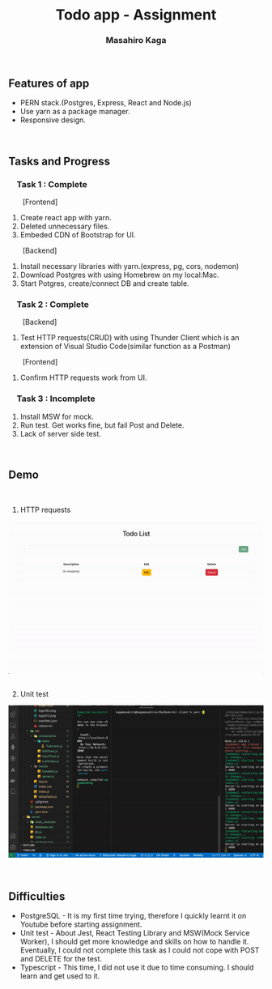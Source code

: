 <h1 align="center">
Todo app - Assignment
</h1>
<h3 align="center">
Masahiro Kaga
</h3>

<br>

## Features of app

- PERN stack.(Postgres, Express, React and Node.js)
- Use yarn as a package manager.
- Responsive design.

<br>

## Tasks and Progress

### &emsp;Task 1 : Complete 

&emsp;&emsp;[Frontend]  

1. Create react app with yarn.  
2. Deleted unnecessary files.
3. Embeded CDN of Bootstrap for UI.
   
&emsp;&emsp;[Backend]  

1. Install necessary libraries with yarn.(express, pg, cors, nodemon)
2. Download Postgres with using Homebrew on my local:Mac.
3. Start Potgres, create/connect DB and create table.

### &emsp;Task 2 : Complete  

&emsp;&emsp;[Backend]  

1. Test HTTP requests(CRUD) with using Thunder Client which is an extension of Visual Studio Code(similar function as a Postman)

&emsp;&emsp;[Frontend]  

1. Confirm HTTP requests work from UI.  

### &emsp;Task 3 : Incomplete

1. Install MSW for mock.
2. Run test. Get works fine, but fail Post and Delete.
3. Lack of server side test.

<br>

## Demo

<br>

1. HTTP requests
<div style="text-align:center ; display:flex ; flex-direction:row" >
    <img src="./client/public/001_http-request.gif" width="100%" height="auto">
</div>
<br>

2. Unit test
<div style="text-align:center ; display:flex ; flex-direction:row" >
    <img src="./client/public/002_unit-test.gif" width="100%" height="auto">
</div>
<br>

<br>

## Difficulties

- PostgreSQL - It is my first time trying, therefore I quickly learnt it on Youtube before starting assignment.
- Unit test - About Jest, React Testing Library and MSW(Mock Service Worker), I should get more knowledge and skills on how to handle it. Eventually, I could not complete this task as I could not cope with POST and DELETE for the test.
- Typescript - This time, I did not use it due to time consuming. I should learn and get used to it.

